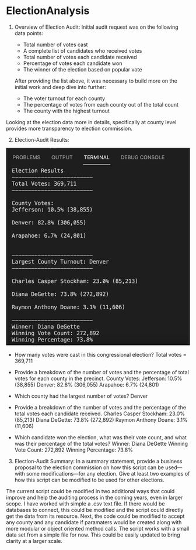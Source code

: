 # ElectionAnalysis
1. Overview of Election Audit: 
   Initial audit request was on the following data points:
      - Total number of votes cast 
      - A complete list of candidates who received votes
      - Total number of votes each candidate received
      - Percentage of votes each candidate won
      - The winner of the election based on popular vote
      
   After providing the list above, it was necessary to build more on the initial work and deep dive into further:
      - The voter turnout for each county
      - The percentage of votes from each county out of the total count
      - The county with the highest turnout
      
  Looking at the election data more in details, specifically at county level provides more transparency to election commission.

2. Election-Audit Results: 

![Deliverable1-ElectionResults.png](Resources/Deliverable1-ElectionResults.png)
- How many votes were cast in this congressional election?
    Total votes = 369,711

- Provide a breakdown of the number of votes and the percentage of total votes for each county in the precinct.
    County Votes:
    Jefferson: 10.5% (38,855)
    Denver: 82.8% (306,055)
    Arapahoe: 6.7% (24,801)

- Which county had the largest number of votes?
    Denver

- Provide a breakdown of the number of votes and the percentage of the total votes each candidate received.
    Charles Casper Stockham: 23.0% (85,213)
    Diana DeGette: 73.8% (272,892)
    Raymon Anthony Doane: 3.1% (11,606)

- Which candidate won the election, what was their vote count, and what was their percentage of the total votes?
    Winner: Diana DeGette
    Winning Vote Count: 272,892
    Winning Percentage: 73.8%

3. Election-Audit Summary: In a summary statement, provide a business proposal to the election commission on how this script can be used—with some modifications—for any election. Give at least two examples of how this script can be modified to be used for other elections.

The current script could be modified in two additional ways that could improve and help the auditing process in the coming years, even in larger scope. I have worked with simple a .csv text file. If there would be databases to connect, this could be modified and the script could directly get the data from its resource. Next, the code could be modified to accept any county and any candidate if paramaters would be created along with more modular or object oriented method calls. The script works with a small data set from a simple file for now. This could be easily updated to bring clarity at a larger scale.

